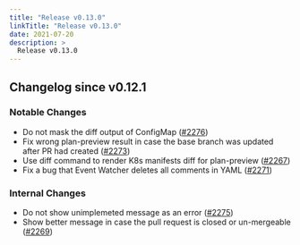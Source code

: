 ```yaml
---
title: "Release v0.13.0"
linkTitle: "Release v0.13.0"
date: 2021-07-20
description: >
  Release v0.13.0
---
```


## Changelog since v0.12.1

### Notable Changes
* Do not mask the diff output of ConfigMap ([#2276](https://github.com/pipe-cd/pipe/pull/2276))
* Fix wrong plan-preview result in case the base branch was updated after PR had created ([#2273](https://github.com/pipe-cd/pipe/pull/2273))
* Use diff command to render K8s manifests diff for plan-preview ([#2267](https://github.com/pipe-cd/pipe/pull/2267))
* Fix a bug that Event Watcher deletes all comments in YAML ([#2271](https://github.com/pipe-cd/pipe/pull/2271))

### Internal Changes
* Do not show unimplemeted message as an error ([#2275](https://github.com/pipe-cd/pipe/pull/2275))
* Show better message in case the pull request is closed or un-mergeable ([#2269](https://github.com/pipe-cd/pipe/pull/2269))
